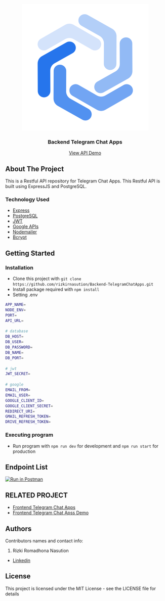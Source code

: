 <div align="center">
  <img src="./readme/logo.svg" />
</div>
<h3 align="center">Backend Telegram Chat Apps</h3>
<p align="center">
  <a href="https://telegram-chat-be2-production.up.railway.app/">View API Demo</a>
</p>

<!-- ABOUT THE PROJECT -->

## About The Project

This is a Restful API repository for Telegram Chat Apps. This Restful API is built using ExpressJS and PostgreSQL.

### Technology Used

- [Express](https://expressjs.com/)
- [PostgreSQL](https://www.postgresql.org/)
- [JWT](https://jwt.io/)
- [Google APIs](https://github.com/googleapis/google-api-nodejs-client)
- [Nodemailer](https://nodemailer.com/about/)
- [Bcrypt](https://www.npmjs.com/package/bcrypt)

## Getting Started

### Installation

- Clone this project with `git clone https://github.com/rizkirnasution/Backend-TelegramChatApps.git`
- Install package required with `npm install`
- Setting .env

```bash
APP_NAME=
NODE_ENV=
PORT=
API_URL=

# database
DB_HOST=
DB_USER=
DB_PASSWORD=
DB_NAME=
DB_PORT=

# jwt
JWT_SECRET=

# google
EMAIL_FROM=
EMAIL_USER=
GOOGLE_CLIENT_ID=
GOOGLE_CLIENT_SECRET=
REDIRECT_URI=
GMAIL_REFRESH_TOKEN=
DRIVE_REFRESH_TOKEN=
```

### Executing program

- Run program with `npm run dev` for development and `npm run start` for production

## Endpoint List

[![Run in Postman](https://run.pstmn.io/button.svg)](https://documenter.postman.com/preview/23359803-1a147f16-3471-4654-aebc-0d36506f2c90?environment=&versionTag=latest&apiName=CURRENT&version=latest&documentationLayout=classic-double-column&right-sidebar=303030&top-bar=FFFFFF&highlight=EF5B25)

<!-- RELATED PROJECT -->
## RELATED PROJECT

- [Frontend Telegram Chat Apps](https://github.com/rizkirnasution/Frontend-TelegramChatApps.git)
- [Frontend Telegram Chat Apss Demo](https://frontend-telegram-chat-apps.vercel.app/)

## Authors

Contributors names and contact info:

1. Rizki Romadhona Nasution

- [Linkedin](https://www.linkedin.com/in/rizkiromadhonanasution)

## License

This project is licensed under the MIT License - see the LICENSE file for details
